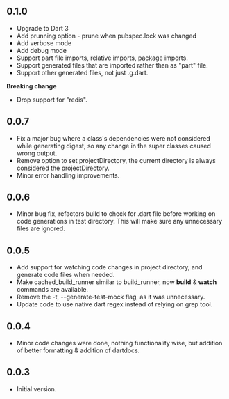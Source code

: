 ## 0.1.0
- Upgrade to Dart 3
- Add prunning option - prune when pubspec.lock was changed
- Add verbose mode
- Add debug mode
- Support part file imports, relative imports, package imports.
- Support generated files that are imported rather than as "part" file.
- Support other generated files, not just .g.dart.

**Breaking change**
- Drop support for "redis".

## 0.0.7

- Fix a major bug where a class's dependencies were not considered while generating digest, so any change in the super classes caused wrong output.
- Remove option to set projectDirectory, the current directory is always considered the projectDirectory.
- Minor error handling improvements.

## 0.0.6

- Minor bug fix, refactors build to check for .dart file before working on code generations in test directory. This will make sure any unnecessary files are ignored.

## 0.0.5

- Add support for watching code changes in project directory, and generate code files when needed.
- Make cached_build_runner similar to build_runner, now **build** & **watch** commands are available.
- Remove the -t, --generate-test-mock flag, as it was unnecessary.
- Update code to use native dart regex instead of relying on grep tool.

## 0.0.4

- Minor code changes were done, nothing functionality wise, but addition of better formatting & addition of dartdocs.

## 0.0.3

- Initial version.
